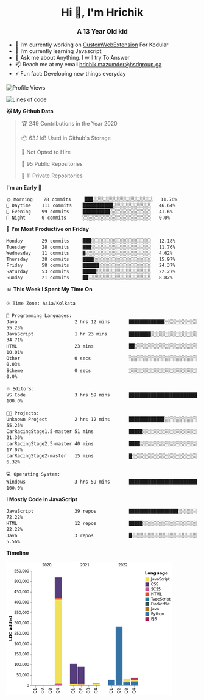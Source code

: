 <h1 align="center">Hi 👋, I'm Hrichik</h1>
<h3 align="center">A 13 Year Old kid</h3>


- 🔭 I’m currently working on [CustomWebExtension](https://github.com/hrichiksite/CustomWebExtension) For Kodular
- 🌱 I’m currently learning Javascript
- 💬 Ask me about Anything. I will try To Answer
- 📫 Reach me at my email hrichik.mazumder@hsdgroup.ga
- ⚡ Fun fact: Developing new things everyday

<!--START_SECTION:waka-->
![Profile Views](http://img.shields.io/badge/Profile%20Views-0-blue)

![Lines of code](https://img.shields.io/badge/From%20Hello%20World%20I%27ve%20Written-4.4%20million%20lines%20of%20code-blue)

**🐱 My Github Data** 

> 🏆 249 Contributions in the Year 2020
 > 
> 📦 63.1 kB Used in Github's Storage 
 > 
> 🚫 Not Opted to Hire
 > 
> 📜 95 Public Repositories
 > 
> 🔑 11 Private Repositories 

**I'm an Early 🐤** 

```text
🌞 Morning    28 commits     ███░░░░░░░░░░░░░░░░░░░░░░   11.76% 
🌆 Daytime    111 commits    ███████████░░░░░░░░░░░░░░   46.64% 
🌃 Evening    99 commits     ██████████░░░░░░░░░░░░░░░   41.6% 
🌙 Night      0 commits      ░░░░░░░░░░░░░░░░░░░░░░░░░   0.0%

```
📅 **I'm Most Productive on Friday** 

```text
Monday       29 commits     ███░░░░░░░░░░░░░░░░░░░░░░   12.18% 
Tuesday      28 commits     ███░░░░░░░░░░░░░░░░░░░░░░   11.76% 
Wednesday    11 commits     █░░░░░░░░░░░░░░░░░░░░░░░░   4.62% 
Thursday     38 commits     ████░░░░░░░░░░░░░░░░░░░░░   15.97% 
Friday       58 commits     ██████░░░░░░░░░░░░░░░░░░░   24.37% 
Saturday     53 commits     █████░░░░░░░░░░░░░░░░░░░░   22.27% 
Sunday       21 commits     ██░░░░░░░░░░░░░░░░░░░░░░░   8.82%

```


📊 **This Week I Spent My Time On** 

```text
⌚︎ Time Zone: Asia/Kolkata

💬 Programming Languages: 
Java                     2 hrs 12 mins       █████████████░░░░░░░░░░░░   55.25% 
JavaScript               1 hr 23 mins        ████████░░░░░░░░░░░░░░░░░   34.71% 
HTML                     23 mins             ██░░░░░░░░░░░░░░░░░░░░░░░   10.01% 
Other                    0 secs              ░░░░░░░░░░░░░░░░░░░░░░░░░   0.03% 
Scheme                   0 secs              ░░░░░░░░░░░░░░░░░░░░░░░░░   0.0%

🔥 Editors: 
VS Code                  3 hrs 59 mins       █████████████████████████   100.0%

🐱‍💻 Projects: 
Unknown Project          2 hrs 12 mins       █████████████░░░░░░░░░░░░   55.25% 
CarRacingStage1.5-master 51 mins             █████░░░░░░░░░░░░░░░░░░░░   21.36% 
carRacingStage2.5-master 40 mins             ████░░░░░░░░░░░░░░░░░░░░░   17.07% 
carRacingStage2-master   15 mins             █░░░░░░░░░░░░░░░░░░░░░░░░   6.32%

💻 Operating System: 
Windows                  3 hrs 59 mins       █████████████████████████   100.0%

```

**I Mostly Code in JavaScript** 

```text
JavaScript               39 repos            ██████████████████░░░░░░░   72.22% 
HTML                     12 repos            █████░░░░░░░░░░░░░░░░░░░░   22.22% 
Java                     3 repos             █░░░░░░░░░░░░░░░░░░░░░░░░   5.56%

```


**Timeline**

![Chart not found](https://github.com/hrichiksite/hrichiksite/blob/master/charts/bar_graph.png) 


<!--END_SECTION:waka-->

